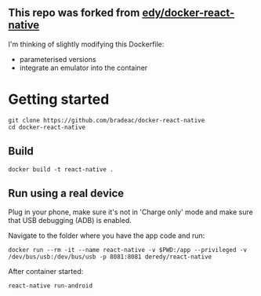 ## This repo was forked from [edy/docker-react-native](https://github.com/edy/docker-react-native)

I'm thinking of slightly modifying this Dockerfile:
- parameterised versions
- integrate an emulator into the container

# Getting started

```
git clone https://github.com/bradeac/docker-react-native
cd docker-react-native
```

## Build

```
docker build -t react-native .
```

## Run using a real device

Plug in your phone, make sure it's not in 'Charge only' mode and make sure that USB debugging (ADB) is enabled.

Navigate to the folder where you have the app code and run:
```
docker run --rm -it --name react-native -v $PWD:/app --privileged -v /dev/bus/usb:/dev/bus/usb -p 8081:8081 deredy/react-native
```

After container started:
```
react-native run-android
```
